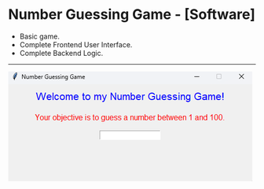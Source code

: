 # Number Guessing Game  - [Software]
- Basic game.
- Complete Frontend User Interface.
- Complete Backend Logic.
---
![screenshot](https://github.com/twolenski/number-guessing-game/blob/main/number_guessing_game.png?raw=true)
